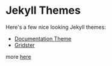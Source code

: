 # Jekyll Themes

Here's a few nice looking Jekyll themes:

- [Documentation Theme](http://jekyllthemes.org/themes/documentation-theme-jekyll/)
- [Gridster](http://jekyllthemes.org/themes/gridster/)

more [here](https://learn.cloudcannon.com/jekyll-templates/)

